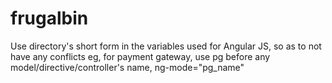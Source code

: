 # frugalbin

Use directory's short form in the variables used for Angular JS, so as to not have any conflicts
eg, for payment gateway, use pg before any model/directive/controller's name, ng-mode="pg_name"
